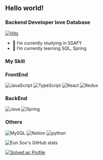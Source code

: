 ## Hello world!
### Backend Developer love Database
[![Hits](https://hits.seeyoufarm.com/api/count/incr/badge.svg?url=https%3A%2F%2Fgithub.com%2Fsksksk705&count_bg=%2379C83D&title_bg=%23555555&icon=&icon_color=%23E7E7E7&title=hits&edge_flat=false)](https://hits.seeyoufarm.com)
- 🔭 I’m currently studying in SSAFY
- 🌱 I’m currently learning SQL, Spring

### My Skill
### FrontEnd
![JavaScript](https://img.shields.io/badge/JavaScript-F7DF1E.svg?&style=for-the-badge&logo=JavaScript&logoColor=white)
![TypeScript](https://img.shields.io/badge/TypeScript-3178C6.svg?&style=for-the-badge&logo=TypeScript&logoColor=white)
![React](https://img.shields.io/badge/react-61DAFB.svg?&style=for-the-badge&logo=react&logoColor=white)
![Redux](https://img.shields.io/badge/redux-764ABC.svg?&style=for-the-badge&logo=redux&logoColor=white)
### BackEnd
![Java](https://img.shields.io/badge/Java-007396.svg?&style=for-the-badge&logo=Java&logoColor=white)
![Spring](https://img.shields.io/badge/Spring-6DB33F.svg?&style=for-the-badge&logo=Spring&logoColor=white)
### Others
![MySQL](https://img.shields.io/badge/MySQL-4479A1.svg?&style=for-the-badge&logo=MySQL&logoColor=white)
![Notion](https://img.shields.io/badge/notion-000000.svg?&style=for-the-badge&logo=notion&logoColor=white)
![python](https://img.shields.io/badge/python-3776AB.svg?&style=for-the-badge&logo=python&logoColor=white)

![Eun Soo's GitHub stats](https://github-readme-stats.vercel.app/api?username=sksksk705&show_icons=true&theme=radical)

[![Solved.ac Profile](http://mazassumnida.wtf/api/v2/generate_badge?boj=sksksk705)](https://solved.ac/sksksk705/)
